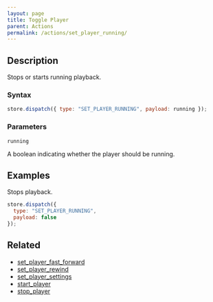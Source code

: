 ```yaml
---
layout: page
title: Toggle Player
parent: Actions
permalink: /actions/set_player_running/
---
```


## Description

Stops or starts running playback.

### Syntax

```js
store.dispatch({ type: "SET_PLAYER_RUNNING", payload: running });
```

### Parameters

`running`

A boolean indicating whether the player should be running.

## Examples

Stops playback.

```js
store.dispatch({
  type: "SET_PLAYER_RUNNING",
  payload: false
});
```

## Related

- [set_player_fast_forward](./set_player_fast_forward.md)
- [set_player_rewind](./set_player_rewind.md)
- [set_player_settings](./set_player_settings.md)
- [start_player](./start_player.md)
- [stop_player](./stop_player.md)
